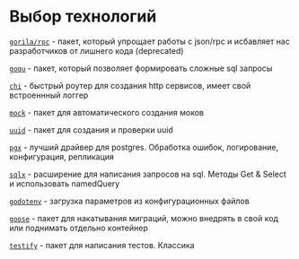 # Выбор технологий

[`gorila/rpc`](http://github.com/gorilla/rpc) - пакет, который упрощает работы с json/rpc и исбавляет нас разработчиков от лишнего кода (deprecated)

[`goqu`](http://github.com/doug-martin/goqu/v9) - пакет, который позволяет формировать сложные sql запросы

[`chi`](http://github.com/go-chi/chi) - быстрый роутер для создания http сервисов, имеет свой встроеннный логгер

[`mock`](http://github.com/golang/mock) - пакет для автоматического создания моков

[`uuid`](http://github.com/google/uuid) - пакет для создания и проверки uuid

[`pgx`](http://github.com/jackc/pgx/v5) - лучший драйвер для postgres. Обработка ошибок, логирование, конфигурация, репликация

[`sqlx`](http://github.com/jmoiron/sqlx) - расширение для написания запросов на sql. Методы Get & Select и использовать namedQuery

[`godotenv`](http://github.com/joho/godotenv) - загрузка параметров из конфигурационных файлов

[`goose`](http://github.com/pressly/goose) - пакет для накатывания миграций, можно внедрять в свой код или поднимать отдельно контейнер

[`testify`](http://github.com/stretchr/testify) - пакет для написания тестов. Классика


